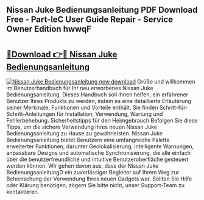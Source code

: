 ## Nissan Juke Bedienungsanleitung PDF Download Free - Part-leC User Guide Repair - Service Owner Edition hwwqF

# <h2><a href="http://df2b8g.blite.top/?on=Nissan+Juke+Bedienungsanleitung">🔗Download 👉🔴 Nissan Juke Bedienungsanleitung</a></h2>

[![Nissan Juke Bedienungsanleitung new download](https://i.imgur.com/lujVjoI.png)](http://df2b8g.blite.top/?on=Nissan+Juke+Bedienungsanleitung)
Grüße und willkommen im Benutzerhandbuch für Ihr neu erworbenes Nissan Juke Bedienungsanleitung. Dieses Handbuch soll Ihnen helfen, ein erfahrener Benutzer Ihres Produkts zu werden, indem es eine detaillierte Erläuterung seiner Merkmale, Funktionen und Vorteile enthält. Sie finden Schritt-für-Schritt-Anleitungen für Installation, Verwendung, Wartung und Fehlerbehebung. Sicherheitstipps für den Heimgebrauch Befolgen Sie diese Tipps, um die sichere Verwendung Ihres neuen Nissan Juke Bedienungsanleitung zu Hause zu gewährleisten. Nissan Juke Bedienungsanleitung bietet Benutzern eine umfangreiche Palette erweiterter Funktionen, darunter Geolokalisierung, intelligente Warnungen, anpassbare Designs und automatische Synchronisierung, die alle einfach über die benutzerfreundliche und intuitive Benutzeroberfläche gesteuert werden können. Wir gehen davon aus, dass der Nissan Juke BedienungsanleitungD ein zuverlässiger Begleiter auf Ihrem Weg zur Beherrschung der Verwendung Ihres neuen Gadgets war. Sollten Sie Hilfe oder Klärung benötigen, zögern Sie bitte nicht, unser Support-Team zu kontaktieren.
